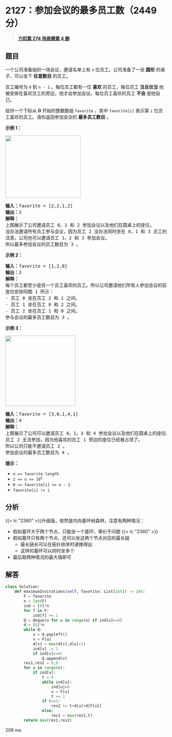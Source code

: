 # 2127：参加会议的最多员工数（2449 分）


> <u>**[力扣第 274 场周赛第 4 题](https://leetcode.cn/problems/maximum-employees-to-be-invited-to-a-meeting/)**</u>

## 题目

<p>一个公司准备组织一场会议，邀请名单上有 <code>n</code> 位员工。公司准备了一张 <strong>圆形</strong> 的桌子，可以坐下 <strong>任意数目</strong> 的员工。</p>

<p>员工编号为 <code>0</code> 到 <code>n - 1</code> 。每位员工都有一位 <strong>喜欢</strong> 的员工，每位员工 <strong>当且仅当</strong> 他被安排在喜欢员工的旁边，他才会参加会议。每位员工喜欢的员工 <strong>不会</strong> 是他自己。</p>

<p>给你一个下标从 <strong>0</strong> 开始的整数数组 <code>favorite</code> ，其中 <code>favorite[i]</code> 表示第 <code>i</code> 位员工喜欢的员工。请你返回参加会议的 <strong>最多员工数目</strong> 。</p>



<p><strong>示例 1：</strong></p>

<p><img alt="" src="https://assets.leetcode.com/uploads/2021/12/14/ex1.png" style="width: 236px; height: 195px;" /></p>

<pre>
<b>输入：</b>favorite = [2,2,1,2]
<b>输出：</b>3
<strong>解释：</strong>
上图展示了公司邀请员工 0，1 和 2 参加会议以及他们在圆桌上的座位。
没办法邀请所有员工参与会议，因为员工 2 没办法同时坐在 0，1 和 3 员工的旁边。
注意，公司也可以邀请员工 1，2 和 3 参加会议。
所以最多参加会议的员工数目为 3 。
</pre>

<p><strong>示例 2：</strong></p>

<pre>
<b>输入：</b>favorite = [1,2,0]
<b>输出：</b>3
<b>解释：</b>
每个员工都至少是另一个员工喜欢的员工。所以公司邀请他们所有人参加会议的前提是所有人都参加了会议。
座位安排同图 1 所示：
- 员工 0 坐在员工 2 和 1 之间。
- 员工 1 坐在员工 0 和 2 之间。
- 员工 2 坐在员工 1 和 0 之间。
参与会议的最多员工数目为 3 。
</pre>

<p><strong>示例 3：</strong></p>

<p><img alt="" src="https://assets.leetcode.com/uploads/2021/12/14/ex2.png" style="width: 219px; height: 220px;" /></p>

<pre>
<b>输入：</b>favorite = [3,0,1,4,1]
<b>输出：</b>4
<b>解释：</b>
上图展示了公司可以邀请员工 0，1，3 和 4 参加会议以及他们在圆桌上的座位。
员工 2 无法参加，因为他喜欢的员工 1 旁边的座位已经被占领了。
所以公司只能不邀请员工 2 。
参加会议的最多员工数目为 4 。
</pre>



<p><strong>提示：</strong></p>

<ul>
<li><code>n == favorite.length</code></li>
<li><code>2 &lt;= n &lt;= 10<sup>5</sup></code></li>
<li><code>0 &lt;= favorite[i] &lt;= n - 1</code></li>
<li><code>favorite[i] != i</code></li>
</ul>


## 分析

{{< lc "2360" >}}升级版，依然是内向基环树森林，注意有两种情况：
- 假如基环大于两个节点，只能坐一个基环，等价于问题 {{< lc "2360" >}}
- 假如基环只有两个节点，还可以坐这两个节点对应的最长链
	- 最长链长可以在拓扑排序时递推得出
	- 这样的基环可以同时坐多个
- 最后取两种情况的最大值即可 

## 解答


```python
class Solution:
    def maximumInvitations(self, favorite: List[int]) -> int:
        F = favorite
        n = len(F)
        ind = [0]*n
        for f in F:
            ind[f] += 1
        Q = deque(u for u in range(n) if ind[u]==0)
        d = [0]*n
        while Q:
            u = Q.popleft()
            v = F[u]
            d[v] = max(d[v],d[u]+1)
            ind[v] -= 1
            if ind[v]==0:
                Q.append(v)
        res1,res2 = 0,0
        for u in range(n):
            if ind[u]:
                t = 0
                while ind[u]:
                    ind[u]=0
                    u = F[u]
                    t += 1
                if t==2:
                    res2 += t+d[u]+d[F[u]]
                else:
                    res1 = max(res1,t)
        return max(res1,res2)
```
208 ms
